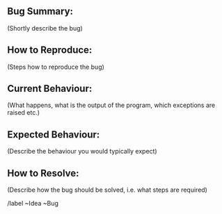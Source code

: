 Bug Summary:
---
(Shortly describe the bug)

How to Reproduce:
---
(Steps how to reproduce the bug)

Current Behaviour:
---
(What happens, what is the output of the program, which exceptions are raised etc.)

Expected Behaviour:
---
(Describe the behaviour you would typically expect)

How to Resolve:
---
(Describe how the bug should be solved, i.e. what steps are required)

/label ~Idea ~Bug

